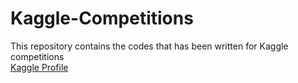 # Kaggle-Competitions
This repository contains the codes that has been written for Kaggle competitions     
<a href="https://www.kaggle.com/liliamahdid" >Kaggle Profile </a>

